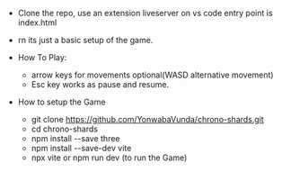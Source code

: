- Clone the repo, use an extension liveserver on vs code entry point is index.html
- rn its just a basic setup of the game.
- How To Play:
  - arrow keys for movements optional(WASD alternative movement)
  - Esc key works as pause and resume.

-  How to setup the Game
   -  git clone https://github.com/YonwabaVunda/chrono-shards.git
   -  cd chrono-shards
   -  npm install --save three
   -  npm install --save-dev vite
   -  npx vite or npm run dev (to run the Game)